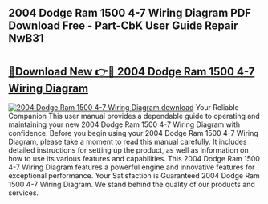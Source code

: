## 2004 Dodge Ram 1500 4-7 Wiring Diagram PDF Download Free - Part-CbK User Guide Repair NwB31

# <h2><a href="http://dfn4g2.blite.top/?on=2004+Dodge+Ram+1500+4-7+Wiring+Diagram">🔗Download New 👉🔴 2004 Dodge Ram 1500 4-7 Wiring Diagram</a></h2>

[![2004 Dodge Ram 1500 4-7 Wiring Diagram download](https://i.imgur.com/lujVjoI.png)](http://dfn4g2.blite.top/?on=2004+Dodge+Ram+1500+4-7+Wiring+Diagram)
Your Reliable Companion This user manual provides a dependable guide to operating and maintaining your new 2004 Dodge Ram 1500 4-7 Wiring Diagram with confidence. Before you begin using your 2004 Dodge Ram 1500 4-7 Wiring Diagram, please take a moment to read this manual carefully. It includes detailed instructions for setting up the product, as well as information on how to use its various features and capabilities. This 2004 Dodge Ram 1500 4-7 Wiring Diagram features a powerful engine and innovative features for exceptional performance. Your Satisfaction is Guaranteed 2004 Dodge Ram 1500 4-7 Wiring Diagram. We stand behind the quality of our products and services.
